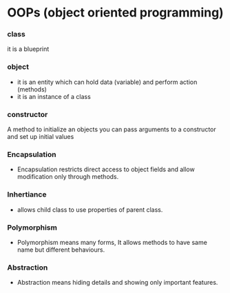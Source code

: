 # OOPs (object oriented programming)

### class

it is a blueprint

### object

- it is an entity which can hold data (variable) and perform action (methods)
- it is an instance of a class

### constructor

A method to initialize an objects you can pass arguments to a constructor and set up initial values

### Encapsulation

- Encapsulation restricts direct access to object fields and allow modification only through methods.

### Inhertiance

- allows child class to use properties of parent class.

### Polymorphism

- Polymorphism means many forms, It allows methods to have same name but different behaviours.

### Abstraction

- Abstraction means hiding details and showing only important features.
